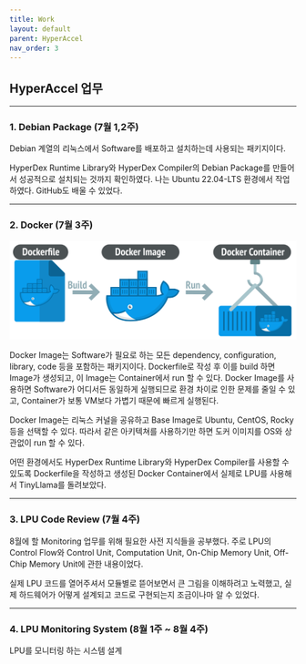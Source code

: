 ```yaml
---
title: Work
layout: default
parent: HyperAccel
nav_order: 3
---
```


## HyperAccel 업무  

---


### 1. Debian Package (7월 1,2주)  

Debian 계열의 리눅스에서 Software를 배포하고 설치하는데 사용되는 패키지이다.  

HyperDex Runtime Library와 HyperDex Compiler의 Debian Package를 만들어서 성공적으로 설치되는 것까지 확인하였다. 나는 Ubuntu 22.04-LTS 환경에서 작업하였다. GitHub도 배울 수 있었다.  

---

### 2. Docker (7월 3주)  

![Docker](../images/dockerfile.png)  

Docker Image는 Software가 필요로 하는 모든 dependency, configuration, library, code 등을 포함하는 패키지이다. Dockerfile로 작성 후 이를 build 하면 Image가 생성되고, 이 Image는 Container에서 run 할 수 있다. Docker Image를 사용하면 Software가 어디서든 동일하게 실행되므로 환경 차이로 인한 문제를 줄일 수 있고, Container가 보통 VM보다 가볍기 때문에 빠르게 실행된다.  

Docker Image는 리눅스 커널을 공유하고 Base Image로 Ubuntu, CentOS, Rocky 등을 선택할 수 있다. 따라서 같은 아키텍쳐를 사용하기만 하면 도커 이미지를 OS와 상관없이 run 할 수 있다. 

어떤 환경에서도 HyperDex Runtime Library와 HyperDex Compiler를 사용할 수 있도록 Dockerfile을 작성하고 생성된 Docker Container에서 실제로 LPU를 사용해서 TinyLlama를 돌려보았다.  

---

### 3. LPU Code Review (7월 4주)  

8월에 할 Monitoring 업무를 위해 필요한 사전 지식들을 공부했다. 주로 LPU의 Control Flow와 Control Unit, Computation Unit, On-Chip Memory Unit, Off-Chip Memory Unit에 관한 내용이었다.  

실제 LPU 코드를 열어주셔서 모듈별로 뜯어보면서 큰 그림을 이해하려고 노력했고, 실제 하드웨어가 어떻게 설계되고 코드로 구현되는지 조금이나마 알 수 있었다.  

---


### 4. LPU Monitoring System (8월 1주 ~ 8월 4주)  

LPU를 모니터링 하는 시스템 설계








